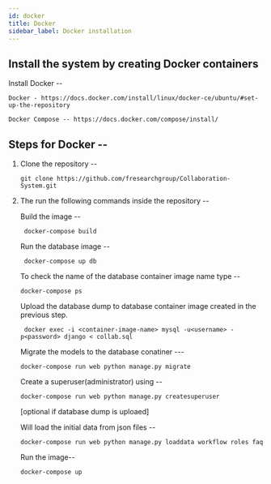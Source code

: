 ```yaml
---
id: docker
title: Docker
sidebar_label: Docker installation
---
```


## Install the system by creating Docker containers

Install Docker --

```
Docker - https://docs.docker.com/install/linux/docker-ce/ubuntu/#set-up-the-repository

Docker Compose -- https://docs.docker.com/compose/install/

```

## Steps for Docker --

1. Clone the repository --

      ```
      git clone https://github.com/fresearchgroup/Collaboration-System.git

      ```

2. The run the following commands inside the repository --

      Build the image --

      ```
       docker-compose build

      ```
      Run the database image --

      ```
       docker-compose up db

      ```

      To check the name of the database container image name type --

      ```
      docker-compose ps

      ```
      Upload the database dump to database container image created in the previous step.

      ```
       docker exec -i <container-image-name> mysql -u<username> -p<password> django < collab.sql

      ```

      Migrate the models to the database conatiner ---

      ```
      docker-compose run web python manage.py migrate

      ```

      Create a superuser(administrator) using --

      ```
      docker-compose run web python manage.py createsuperuser

      ```

      [optional if database dump is uploaed]

      Will load the initial data from json files --

      ```
      docker-compose run web python manage.py loaddata workflow roles faq

      ```

      Run the image--

      ```
      docker-compose up

      ```
